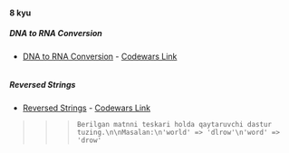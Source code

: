 #### 8 kyu

##### DNA to RNA Conversion
- [DNA to RNA Conversion](8_kyu/task1.dart) - [Codewars Link](https://www.codewars.com/kata/5556282156230d0e5e000089)
```

```

##### Reversed Strings
- [Reversed Strings](8_kyu/task2.dart) - [Codewars Link](https://www.codewars.com/kata/5168bb5dfe9a00b126000018)
>>>`Berilgan matnni teskari holda qaytaruvchi dastur tuzing.\n\nMasalan:\n'world' => 'dlrow'\n'word' => 'drow'`